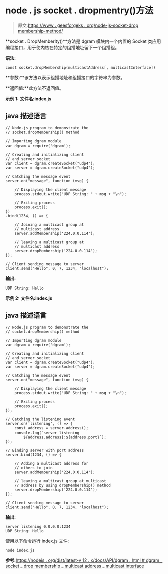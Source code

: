 # node . js socket . dropmentry()方法

> 原文:[https://www . geesforgeks . org/node-js-socket-drop membership-method/](https://www.geeksforgeeks.org/node-js-socket-dropmembership-method/)

**socket . DropMemberity()**方法是 dgram 模块内一个内置的 Socket 类应用编程接口，用于使内核在特定的组播地址留下一个组播组。

**语法:**

```
const socket.dropMembership(multicastAddress[, multicastInterface])
```

**参数:**该方法以表示组播地址和组播接口的字符串为参数。

**返回值:**此方法不返回值。

**示例 1:** **文件名:index.js**

## java 描述语言

```
// Node.js program to demonstrate the
// socket.dropMembership() method

// Importing dgram module
var dgram = require('dgram');

// Creating and initializing client
// and server socket
var client = dgram.createSocket("udp4");
var server = dgram.createSocket("udp4");

// Catching the message event
server.on("message", function (msg) {

    // Displaying the client message
    process.stdout.write("UDP String: " + msg + "\n");

    // Exiting process
    process.exit();
})
.bind(1234, () => {

    // Joining a multicast group at
    // multicast address
    server.addMembership('224.0.0.114');

    // leaving a multicast group at
    // multicast address
    server.dropMembership('224.0.0.114');
});

// Client sending message to server
client.send("Hello", 0, 7, 1234, "localhost");
```

**输出:**

```
UDP String: Hello
```

**示例 2:** **文件名:index.js**

## java 描述语言

```
// Node.js program to demonstrate the
// socket.dropMembership() method

// Importing dgram module
var dgram = require('dgram');

// Creating and initializing client
// and server socket
var client = dgram.createSocket("udp4");
var server = dgram.createSocket("udp4");

// Catching the message event
server.on("message", function (msg) {

    // Displaying the client message
    process.stdout.write("UDP String: " + msg + "\n");

    // Exiting process
    process.exit();
});

// Catching the listening event
server.on('listening', () => {
    const address = server.address();
    console.log(`server listening
        ${address.address}:${address.port}`);
});

// Binding server with port address
server.bind(1234, () => {

    // Adding a multicast address for
    // others to join
    server.addMembership('224.0.0.114');

    // leaving a multicast group at multicast
    // address by using dropMembership() method
    server.dropMembership('224.0.0.114');
});

// Client sending message to server
client.send("Hello", 0, 7, 1234, "localhost");
```

**输出:**

```
server listening 0.0.0.0:1234
UDP String: Hello
```

使用以下命令运行 index.js 文件:

```
node index.js
```

**参考:**[https://nodejs . org/dist/latest-v 12 . x/docs/API/dgram . html # dgram _ socket _ drop membership _ multicast address _ multicast interface](https://nodejs.org/dist/latest-v12.x/docs/api/dgram.html#dgram_socket_dropmembership_multicastaddress_multicastinterface)